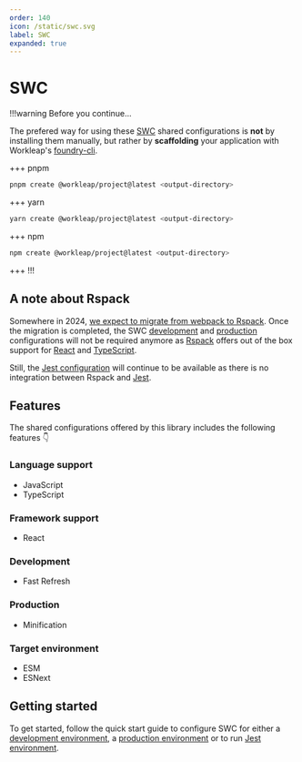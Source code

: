 ```yaml
---
order: 140
icon: /static/swc.svg
label: SWC
expanded: true
---
```


# SWC

!!!warning Before you continue...

The prefered way for using these [SWC](https://swc.rs/) shared configurations is **not** by installing them manually, but rather by **scaffolding** your application with Workleap's [foundry-cli](https://github.com/gsoft-inc/wl-foundry-cli).

+++ pnpm
```bash
pnpm create @workleap/project@latest <output-directory>
```
+++ yarn
```bash
yarn create @workleap/project@latest <output-directory>
```
+++ npm
```bash
npm create @workleap/project@latest <output-directory>
```
+++
!!!

## A note about Rspack

Somewhere in 2024, [we expect to migrate from webpack to Rspack](../webpack/default.md#a-note-about-rspack). Once the migration is completed, the SWC [development](configure-dev.md) and [production](configure-build.md) configurations will not be required anymore as [Rspack](https://www.rspack.dev/) offers out of the box support for [React](https://react.dev/) and [TypeScript](https://www.typescriptlang.org/). 

Still, the [Jest configuration](configure-jest.md) will continue to be available as there is no integration between Rspack and [Jest](https://jestjs.io/).

## Features

The shared configurations offered by this library includes the following features 👇

### Language support

- JavaScript
- TypeScript

### Framework support

- React

### Development

- Fast Refresh

### Production

- Minification

### Target environment

- ESM
- ESNext

## Getting started

To get started, follow the quick start guide to configure SWC for either a [development environment](configure-dev.md), a [production environment](configure-build.md) or to run [Jest environment](configure-jest.md).
